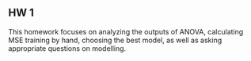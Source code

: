 ## HW 1
This homework focuses on analyzing the outputs of ANOVA, calculating MSE training by hand, choosing the best model, as well as asking appropriate questions on modelling.
